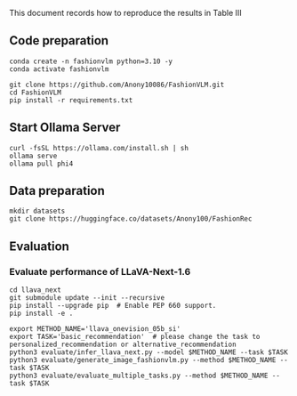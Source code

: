 This document records how to reproduce the results in Table III

## Code preparation
```
conda create -n fashionvlm python=3.10 -y
conda activate fashionvlm
```

```
git clone https://github.com/Anony10086/FashionVLM.git
cd FashionVLM
pip install -r requirements.txt
```

## Start Ollama Server
```
curl -fsSL https://ollama.com/install.sh | sh
ollama serve
ollama pull phi4
```

## Data preparation
```
mkdir datasets
git clone https://huggingface.co/datasets/Anony100/FashionRec
```


## Evaluation
### Evaluate performance of LLaVA-Next-1.6
```
cd llava_next
git submodule update --init --recursive
pip install --upgrade pip  # Enable PEP 660 support.
pip install -e .

export METHOD_NAME='llava_onevision_05b_si'
export TASK='basic_recommendation'  # please change the task to personalized_recommendation or alternative_recommendation
python3 evaluate/infer_llava_next.py --model $METHOD_NAME --task $TASK
python3 evaluate/generate_image_fashionvlm.py --method $METHOD_NAME --task $TASK
python3 evaluate/evaluate_multiple_tasks.py --method $METHOD_NAME --task $TASK
```